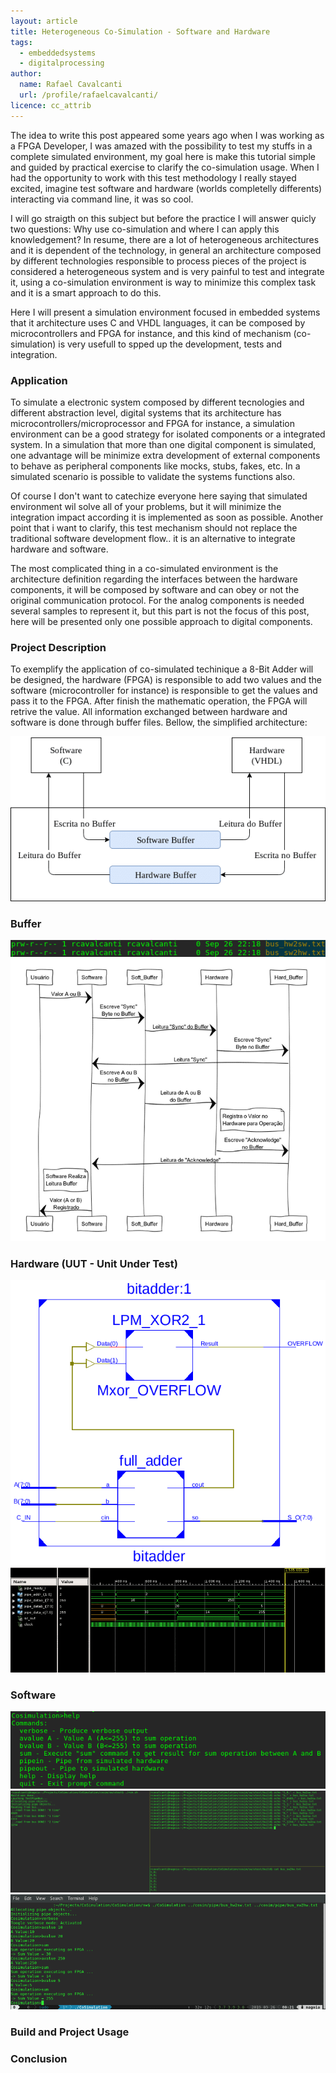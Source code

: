 ```yaml
---
layout: article
title: Heterogeneous Co-Simulation - Software and Hardware
tags:
  - embeddedsystems
  - digitalprocessing
author:
  name: Rafael Cavalcanti
  url: /profile/rafaelcavalcanti/
licence: cc_attrib
---
```


The idea to write this post appeared some years ago when I was working as a FPGA Developer, I was amazed with the possibility to test my stuffs in a complete simulated environment, my goal here is make this tutorial simple and guided by practical exercise to clarify the co-simulation usage. When I had the opportunity to work with this test methodology I really stayed excited, imagine test software and hardware (worlds completelly differents) interacting via command line, it was so cool.

I will go straigth on this subject but before the practice I will answer quicly two questions: Why use co-simulation and where I can apply this knowledgement? In resume, there are a lot of heterogeneous architectures and it is dependent of the technology, in general an architecture composed by different technologies responsible to process pieces of the project is considered a heterogeneous system  and is very painful to test and integrate it, using a co-simulation environment is  way to minimize this complex task and it is a smart approach to do this.

Here I will present a simulation environment focused in embedded systems that it architecture uses C and VHDL languages, it can be composed by microcontrollers and FPGA for instance, and  this kind of mechanism (co-simulation) is very usefull to spped up the development, tests and integration.

### Application

To simulate a electronic system composed by different tecnologies and different abstraction level, digital systems that its architecture has microcontrollers/microprocessor and FPGA for instance, a simulation environment can be a good strategy for isolated components or a integrated system. In a simulation that more than one digital component is simulated, one advantage will be minimize extra development of external components to behave as peripheral components like mocks, stubs, fakes, etc. In a simulated scenario is possible to validate the systems functions also.

Of course I don't want to catechize everyone here saying that simulated environment wil solve all of your problems, but it will minimize the integration impact according it is implemented as soon as possible. Another point that i want to clarify, this test mechanism should not replace the traditional software development flow.. it is an alternative to integrate hardware and software.

The most complicated thing in a co-simulated environment is the architecture definition regarding the interfaces between the hardware components, it will be composed by software and can obey or not the original communication protocol. For the analog components is needed several samples to represent it, but this part is not the focus of this post, here will be presented only one possible approach to digital components.

### Project Description

To exemplify the application of co-simulated techinique a 8-Bit Adder will be designed, the hardware (FPGA) is responsible to add two values and the software (microcontroller for instance) is responsible to get the values and pass it to the FPGA. After finish the mathematic operation, the FPGA will retrive the value. All information exchanged between hardware and software is done through buffer files. Bellow, the simplified architecture:

<div style="text-align:center"><img src="/images/posts/00014-A.png" /></div>

### Buffer

<div style="text-align:center"><img src="/images/posts/00014-B.png" /></div>

<div style="text-align:center"><img src="/images/posts/00014-C.png" /></div>

### Hardware (UUT - Unit Under Test)

<div style="text-align:center"><img src="/images/posts/00014-D.png" /></div>

<div style="text-align:center"><img src="/images/posts/00014-E.png" /></div>

### Software

<div style="text-align:center"><img src="/images/posts/00014-F.png" /></div>

<div style="text-align:center"><img src="/images/posts/00014-G.png" /></div>

<div style="text-align:center"><img src="/images/posts/00014-H.png" /></div>

### Build and Project Usage

### Conclusion
